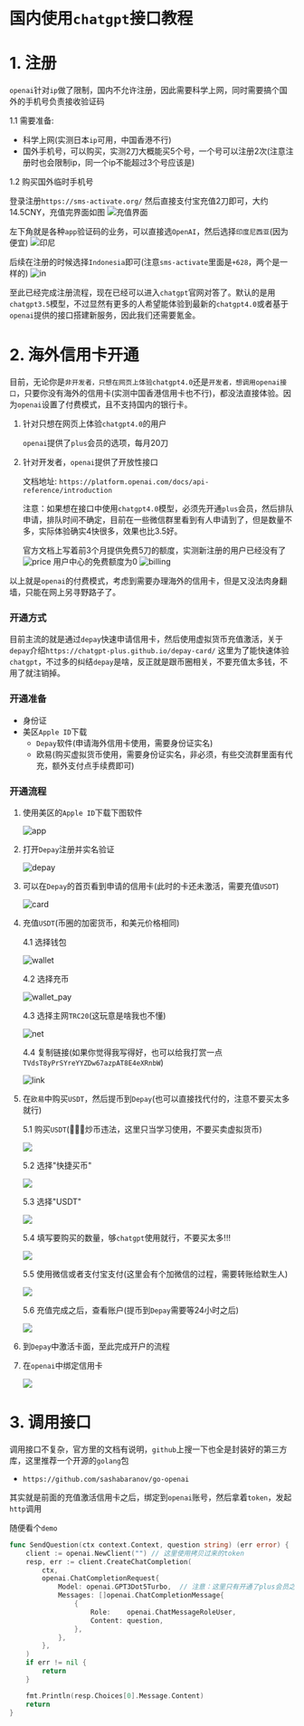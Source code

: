 # 国内使用`chatgpt`接口教程

# 1. 注册
`openai`针对`ip`做了限制，国内不允许注册，因此需要科学上网，同时需要搞个国外的手机号负责接收验证码

1.1 需要准备:
* 科学上网(实测日本`ip`可用，中国香港不行)
* 国外手机号，可以购买，实测2刀大概能买5个号，一个号可以注册2次(注意注册时也会限制ip，同一个ip不能超过3个号应该是)

1.2 购买国外临时手机号

登录注册`https://sms-activate.org/`
然后直接支付宝充值2刀即可，大约14.5CNY，充值完界面如图
![充值界面](./sms.png)

左下角就是各种`app`验证码的业务，可以直接选`OpenAI`，然后选择`印度尼西亚`(因为便宜)
![印尼](./sms_2.png)

后续在注册的时候选择`Indonesia`即可(注意`sms-activate`里面是`+628`，两个是一样的)
![in](./openai_auth.png)

至此已经完成注册流程，现在已经可以进入`chatgpt`官网对答了。默认的是用`chatgpt3.5`模型，不过显然有更多的人希望能体验到最新的`chatgpt4.0`或者基于`openai`提供的接口搭建新服务，因此我们还需要氪金。

# 2. 海外信用卡开通
目前，无论你是`非开发者，只想在网页上体验chatgpt4.0`还是`开发者，想调用openai接口`，只要你没有海外的信用卡(实测中国香港信用卡也不行)，都没法直接体验。因为`openai`设置了付费模式，且不支持国内的银行卡。

1. 针对只想在网页上体验`chatgpt4.0`的用户
   
    `openai`提供了`plus`会员的选项，每月20刀

2. 针对开发者，`openai`提供了开放性接口
   
    文档地址: `https://platform.openai.com/docs/api-reference/introduction`
    
    注意：如果想在接口中使用`chatgpt4.0`模型，必须先开通`plus`会员，然后排队申请，排队时间不确定，目前在一些微信群里看到有人申请到了，但是数量不多，实际体验确实4快很多，效果也比3.5好。
   
    官方文档上写着前3个月提供免费5刀的额度，实测新注册的用户已经没有了
    ![price](./openai_price.png)
    用户中心的免费额度为0
    ![billing](./billing.png)

以上就是`openai`的付费模式，考虑到需要办理海外的信用卡，但是又没法肉身翻墙，只能在网上另寻野路子了。  

### 开通方式
目前主流的就是通过`depay`快速申请信用卡，然后使用虚拟货币充值激活，关于`depay`介绍`https://chatgpt-plus.github.io/depay-card/`
这里为了能快速体验`chatgpt`，不过多的纠结`depay`是啥，反正就是跟币圈相关，不要充值太多钱，不用了就注销掉。

### 开通准备
* 身份证
* 美区`Apple ID`下载
    * `Depay`软件(申请海外信用卡使用，需要身份证实名)
    * 欧易(购买虚拟货币使用，需要身份证实名，非必须，有些交流群里面有代充，额外支付点手续费即可)
    
### 开通流程
1. 使用美区的`Apple ID`下载下图软件
   
   ![app](./app.jpeg)
2. 打开`Depay`注册并实名验证
   
    ![depay](./depay_user.png)
3. 可以在`Depay`的首页看到申请的信用卡(此时的卡还未激活，需要充值`USDT`)
   
    ![card](./depay_card.png)
4. 充值`USDT`(币圈的加密货币，和美元价格相同)
   
    4.1 选择钱包
    
    ![wallet](./usdt.png)
   
    4.2 选择充币
    
    ![wallet_pay](./usdt2.png)
   
    4.3 选择主网`TRC20`(这玩意是啥我也不懂)
    
    ![net](./usdt3.png)
   
    4.4 复制链接(如果你觉得我写得好，也可以给我打赏一点`TVdsT8yPrSYreYYZDw67azpAT8E4eXRnbW`)
    
    ![link](./usdt4.png)
   
5. 在`欧易`中购买`USDT`，然后提币到`Depay`(也可以直接找代付的，注意不要买太多就行)
   
    5.1 购买`USDT`(📢📢📢炒币违法，这里只当学习使用，不要买卖虚拟货币)
   
    ![](./okx1.png)
   
    5.2 选择"快捷买币"
   
    ![](./okx2.png)
   
    5.3 选择"USDT"
   
    ![](./okx3.png)
   
    5.4 填写要购买的数量，够`chatgpt`使用就行，不要买太多!!!
   
    ![](./okx4.png)
   
    5.5 使用微信或者支付宝支付(这里会有个加微信的过程，需要转账给默生人)
   
    ![](./okx5.png)
   
    5.6 充值完成之后，查看账户(提币到`Depay`需要等24小时之后)
   
    ![](./okx6.png)
   
6. 到`Depay`中激活卡面，至此完成开户的流程
   
7. 在`openai`中绑定信用卡
   
   ![](./openai_pay_card.png)
    
# 3. 调用接口
调用接口不复杂，官方里的文档有说明，`github`上搜一下也全是封装好的第三方库，这里推荐一个开源的`golang`包
* `https://github.com/sashabaranov/go-openai`

其实就是前面的充值激活信用卡之后，绑定到`openai`账号，然后拿着`token`，发起`http`调用


随便看个`demo`
```go
func SendQuestion(ctx context.Context, question string) (err error) {
	client := openai.NewClient("") // 这里使用拷贝过来的token
	resp, err := client.CreateChatCompletion(
		ctx,
		openai.ChatCompletionRequest{
			Model: openai.GPT3Dot5Turbo,  // 注意：这里只有开通了plus会员之后，申请过了才能使用4.0模型
			Messages: []openai.ChatCompletionMessage{
				{
					Role:    openai.ChatMessageRoleUser,
					Content: question,
				},
			},
		},
	)
	if err != nil {
		return
	}

	fmt.Println(resp.Choices[0].Message.Content)
	return
}
```